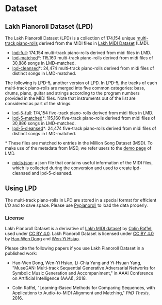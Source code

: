 # Dataset

## Lakh Pianoroll Dataset (LPD)

The Lakh Pianoroll Dataset (LPD) is a collection of 174,154 unique [multi-track piano-rolls](data.md#multitrack) derived from the MIDI files in [Lakh MIDI Dataset](http://colinraffel.com/projects/lmd/) (LMD).

- [lpd-full](https://drive.google.com/file/d/1nhYAYIOULo0ti_qnJ_FIfhs0A-2bdLTK/view?usp=drivesdk):
174,154 multi-track piano-rolls derived from midi files in LMD.
- [lpd-matched](https://drive.google.com/file/d/100D07HPFWKPOoODihykiMK5HH0lX7XlQ/view?usp=drivesdk)\*:
115,160 multi-track piano-rolls derived from midi files of 30,886 songs in LMD-matched.
- [lpd-cleansed](https://drive.google.com/file/d/13FZghe-Slw7TUT3YZLzEGP5iV7e1T_NV/view?usp=drivesdk)\*:
24,474 multi-track piano-rolls derived from midi files of distinct songs in LMD-matched.

The following is LPD-5, another version of LPD. In LPD-5, the tracks of each multi-track piano-rolls are merged into five common categories: bass, drums, piano, guitar and strings according to the program numbers provided in the MIDI files.
Note that instruments out of the list are considered as part of the strings

- [lpd-5-full](https://drive.google.com/file/d/1etN6WPDxddApbGw-ZuCuv9txRnhe1Wd1/view?usp=drivesdk):
174,154 five-track piano-rolls derived from midi files in LMD.
- [lpd-5-matched](https://drive.google.com/file/d/1BjjmX_gxStUC45dSaHa-uaICGOVqcy_c/view?usp=drivesdk)\*:
115,160 five-track piano-rolls derived from midi files of 30,886 songs in LMD-matched.
- [lpd-5-cleansed](https://drive.google.com/file/d/1Td86zpOU5ghgARYyeBqsXir5CRljBi_u/view?usp=drivesdk)\*:
24,474 five-track piano-rolls derived from midi files of distinct songs in LMD-matched.

\* These files are matched to entries in the Million Song Dataset (MSD).
To make use of the metadata from MSD, we refer users to the [demo page](http://colinraffel.com/projects/lmd/) of LMD.

- [midis.json](https://drive.google.com/file/d/1MqDdl6o6rCVJ5qPhbXicij-IkXr7Jyhk/view?usp=drivesdk): a json file that contains useful information of the MIDI files, which is collected during the conversion and used to create lpd-cleansed and lpd-5-cleansed.

## Using LPD

The multi-track piano-rolls in LPD are stored in a special format for efficient I/O and to save space.
Please use [Pypianoroll](https://salu133445.github.io/pypianoroll/) to load the data properly.

### License

Lakh Pianoroll Dataset is a derivative of [Lakh MIDI dataset](http://colinraffel.com/projects/lmd/) by [Colin Raffel](http://colinraffel.com), used under [CC BY 4.0](https://creativecommons.org/licenses/by/4.0/). Lakh Pianoroll Dataset is licensed under [CC BY 4.0](https://creativecommons.org/licenses/by/4.0/) by [Hao-Wen Dong](https://salu133445.github.io/) and [Wen-Yi Hsiao](https://github.com/wayne391).

Please cite the following papers if you use Lakh Pianoroll Dataset in a published work:

- Hao-Wen Dong, Wen-Yi Hsiao, Li-Chia Yang and Yi-Hsuan Yang,
"MuseGAN: Multi-track Sequential Generative Adversarial Networks for Symbolic Music Generation and Accompaniment,"
in AAAI Conference on Artificial Intelligence (AAAI), 2018.

- Colin Raffel,
"Learning-Based Methods for Comparing Sequences, with Applications to Audio-to-MIDI Alignment and Matching,"
*PhD Thesis*, 2016.
